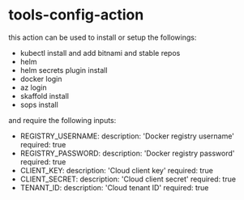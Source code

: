 # tools-config-action

this action can be used to install or setup the followings:
 - kubectl install and add bitnami and stable repos
 - helm 
 - helm secrets plugin install
 - docker login
 - az login
 - skaffold install
 - sops install

and require the following inputs:
- REGISTRY_USERNAME:
    description: 'Docker registry username'
    required: true
- REGISTRY_PASSWORD:
    description: 'Docker registry password'
    required: true
- CLIENT_KEY:
    description: 'Cloud client key'
    required: true
- CLIENT_SECRET:
    description: 'Cloud client secret'
    required: true
- TENANT_ID:
    description: 'Cloud tenant ID'
    required: true